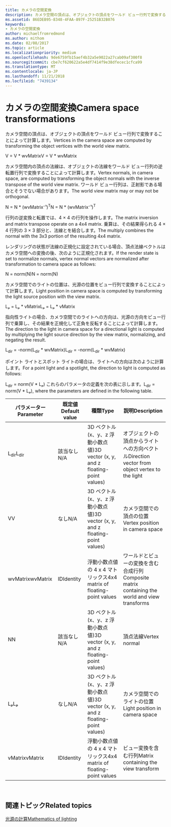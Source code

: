 ```yaml
---
title: カメラの空間変換
description: カメラ空間の頂点は、オブジェクトの頂点をワールド ビュー行列で変換することによって計算します。
ms.assetid: 86EDEB95-8348-4FAA-897F-25251B32B076
keywords:
- カメラの空間変換
author: michaelfromredmond
ms.author: mithom
ms.date: 02/08/2017
ms.topic: article
ms.localizationpriority: medium
ms.openlocfilehash: 9de6759fb15aef4b32a5e9022a27cab09af300f8
ms.sourcegitcommit: cbe7cf620622a5e4df7414f9e38dfecec1cfca99
ms.translationtype: MT
ms.contentlocale: ja-JP
ms.lasthandoff: 11/21/2018
ms.locfileid: "7439134"
---
```

# <a name="camera-space-transformations"></a><span data-ttu-id="cfc0a-104">カメラの空間変換</span><span class="sxs-lookup"><span data-stu-id="cfc0a-104">Camera space transformations</span></span>


<span data-ttu-id="cfc0a-105">カメラ空間の頂点は、オブジェクトの頂点をワールド ビュー行列で変換することによって計算します。</span><span class="sxs-lookup"><span data-stu-id="cfc0a-105">Vertices in the camera space are computed by transforming the object vertices with the world view matrix.</span></span>

<span data-ttu-id="cfc0a-106">V = V \* wvMatrix</span><span class="sxs-lookup"><span data-stu-id="cfc0a-106">V = V \* wvMatrix</span></span>

<span data-ttu-id="cfc0a-107">カメラ空間内の頂点の法線は、オブジェクトの法線をワールド ビュー行列の逆転置行列で変換することによって計算します。</span><span class="sxs-lookup"><span data-stu-id="cfc0a-107">Vertex normals, in camera space, are computed by transforming the object normals with the inverse transpose of the world view matrix.</span></span> <span data-ttu-id="cfc0a-108">ワールド ビュー行列は、正射影である場合とそうでない場合があります。</span><span class="sxs-lookup"><span data-stu-id="cfc0a-108">The world view matrix may or may not be orthogonal.</span></span>

<span data-ttu-id="cfc0a-109">N = N \* (wvMatrix⁻¹)<sup>T</sup></span><span class="sxs-lookup"><span data-stu-id="cfc0a-109">N = N \* (wvMatrix⁻¹)<sup>T</sup></span></span>

<span data-ttu-id="cfc0a-110">行列の逆変換と転置では、4 × 4 の行列を操作します。</span><span class="sxs-lookup"><span data-stu-id="cfc0a-110">The matrix inversion and matrix transpose operate on a 4x4 matrix.</span></span> <span data-ttu-id="cfc0a-111">乗算は、その結果得られる 4 × 4 行列の 3 × 3 部分と、法線とを結合します。</span><span class="sxs-lookup"><span data-stu-id="cfc0a-111">The multiply combines the normal with the 3x3 portion of the resulting 4x4 matrix.</span></span>

<span data-ttu-id="cfc0a-112">レンダリングの状態が法線の正規化に設定されている場合、頂点法線ベクトルはカメラ空間への変換の後、次のように正規化されます。</span><span class="sxs-lookup"><span data-stu-id="cfc0a-112">If the render state is set to normalize normals, vertex normal vectors are normalized after transformation to camera space as follows:</span></span>

<span data-ttu-id="cfc0a-113">N = norm(N)</span><span class="sxs-lookup"><span data-stu-id="cfc0a-113">N = norm(N)</span></span>

<span data-ttu-id="cfc0a-114">カメラ空間でのライトの位置は、光源の位置をビュー行列で変換することによって計算します。</span><span class="sxs-lookup"><span data-stu-id="cfc0a-114">Light position in camera space is computed by transforming the light source position with the view matrix.</span></span>

<span data-ttu-id="cfc0a-115">Lₚ = Lₚ \* vMatrix</span><span class="sxs-lookup"><span data-stu-id="cfc0a-115">Lₚ = Lₚ \* vMatrix</span></span>

<span data-ttu-id="cfc0a-116">指向性ライトの場合、カメラ空間でのライトへの方向は、光源の方向をビュー行列で乗算し、その結果を正規化して正負を反転することによって計算します。</span><span class="sxs-lookup"><span data-stu-id="cfc0a-116">The direction to the light in camera space for a directional light is computed by multiplying the light source direction by the view matrix, normalizing, and negating the result.</span></span>

<span data-ttu-id="cfc0a-117">L<sub>dir</sub> = -norm(L<sub>dir</sub> \* wvMatrix)</span><span class="sxs-lookup"><span data-stu-id="cfc0a-117">L<sub>dir</sub> = -norm(L<sub>dir</sub> \* wvMatrix)</span></span>

<span data-ttu-id="cfc0a-118">ポイント ライトとスポット ライトの場合は、ライトへの方向は次のように計算します。</span><span class="sxs-lookup"><span data-stu-id="cfc0a-118">For a point light and a spotlight, the direction to light is computed as follows:</span></span>

<span data-ttu-id="cfc0a-119">L<sub>dir</sub> = norm(V \* Lₚ) これらのパラメータの定義を次の表に示します。</span><span class="sxs-lookup"><span data-stu-id="cfc0a-119">L<sub>dir</sub> = norm(V \* Lₚ), where the parameters are defined in the following table.</span></span>

| <span data-ttu-id="cfc0a-120">パラメーター</span><span class="sxs-lookup"><span data-stu-id="cfc0a-120">Parameter</span></span>       | <span data-ttu-id="cfc0a-121">既定値</span><span class="sxs-lookup"><span data-stu-id="cfc0a-121">Default value</span></span> | <span data-ttu-id="cfc0a-122">種類</span><span class="sxs-lookup"><span data-stu-id="cfc0a-122">Type</span></span>                                          | <span data-ttu-id="cfc0a-123">説明</span><span class="sxs-lookup"><span data-stu-id="cfc0a-123">Description</span></span>                                               |
|-----------------|---------------|-----------------------------------------------|-----------------------------------------------------------|
| <span data-ttu-id="cfc0a-124">L<sub>dir</sub></span><span class="sxs-lookup"><span data-stu-id="cfc0a-124">L<sub>dir</sub></span></span> | <span data-ttu-id="cfc0a-125">該当なし</span><span class="sxs-lookup"><span data-stu-id="cfc0a-125">N/A</span></span>           | <span data-ttu-id="cfc0a-126">3D ベクトル (x、y、z 浮動小数点値)</span><span class="sxs-lookup"><span data-stu-id="cfc0a-126">3D vector (x, y, and z floating-point values)</span></span> | <span data-ttu-id="cfc0a-127">オブジェクトの頂点からライトへの方向ベクトル</span><span class="sxs-lookup"><span data-stu-id="cfc0a-127">Direction vector from object vertex to the light</span></span>          |
| <span data-ttu-id="cfc0a-128">V</span><span class="sxs-lookup"><span data-stu-id="cfc0a-128">V</span></span>               | <span data-ttu-id="cfc0a-129">なし</span><span class="sxs-lookup"><span data-stu-id="cfc0a-129">N/A</span></span>           | <span data-ttu-id="cfc0a-130">3D ベクトル (x、y、z 浮動小数点値)</span><span class="sxs-lookup"><span data-stu-id="cfc0a-130">3D vector (x, y, and z floating-point values)</span></span> | <span data-ttu-id="cfc0a-131">カメラ空間での頂点の位置</span><span class="sxs-lookup"><span data-stu-id="cfc0a-131">Vertex position in camera space</span></span>                           |
| <span data-ttu-id="cfc0a-132">wvMatrix</span><span class="sxs-lookup"><span data-stu-id="cfc0a-132">wvMatrix</span></span>        | <span data-ttu-id="cfc0a-133">ID</span><span class="sxs-lookup"><span data-stu-id="cfc0a-133">Identity</span></span>      | <span data-ttu-id="cfc0a-134">浮動小数点値の 4 x 4 マトリックス</span><span class="sxs-lookup"><span data-stu-id="cfc0a-134">4x4 matrix of floating-point values</span></span>           | <span data-ttu-id="cfc0a-135">ワールドとビューの変換を含む合成行列</span><span class="sxs-lookup"><span data-stu-id="cfc0a-135">Composite matrix containing the world and view transforms</span></span> |
| <span data-ttu-id="cfc0a-136">N</span><span class="sxs-lookup"><span data-stu-id="cfc0a-136">N</span></span>               | <span data-ttu-id="cfc0a-137">該当なし</span><span class="sxs-lookup"><span data-stu-id="cfc0a-137">N/A</span></span>           | <span data-ttu-id="cfc0a-138">3D ベクトル (x、y、z 浮動小数点値)</span><span class="sxs-lookup"><span data-stu-id="cfc0a-138">3D vector (x, y, and z floating-point values)</span></span> | <span data-ttu-id="cfc0a-139">頂点法線</span><span class="sxs-lookup"><span data-stu-id="cfc0a-139">Vertex normal</span></span>                                             |
| <span data-ttu-id="cfc0a-140">Lₚ</span><span class="sxs-lookup"><span data-stu-id="cfc0a-140">Lₚ</span></span>              | <span data-ttu-id="cfc0a-141">なし</span><span class="sxs-lookup"><span data-stu-id="cfc0a-141">N/A</span></span>           | <span data-ttu-id="cfc0a-142">3D ベクトル (x、y、z 浮動小数点値)</span><span class="sxs-lookup"><span data-stu-id="cfc0a-142">3D vector (x, y, and z floating-point values)</span></span> | <span data-ttu-id="cfc0a-143">カメラ空間でのライトの位置</span><span class="sxs-lookup"><span data-stu-id="cfc0a-143">Light position in camera space</span></span>                            |
| <span data-ttu-id="cfc0a-144">vMatrix</span><span class="sxs-lookup"><span data-stu-id="cfc0a-144">vMatrix</span></span>         | <span data-ttu-id="cfc0a-145">ID</span><span class="sxs-lookup"><span data-stu-id="cfc0a-145">Identity</span></span>      | <span data-ttu-id="cfc0a-146">浮動小数点値の 4 x 4 マトリックス</span><span class="sxs-lookup"><span data-stu-id="cfc0a-146">4x4 matrix of floating-point values</span></span>           | <span data-ttu-id="cfc0a-147">ビュー変換を含む行列</span><span class="sxs-lookup"><span data-stu-id="cfc0a-147">Matrix containing the view transform</span></span>                      |

 

## <a name="span-idrelated-topicsspanrelated-topics"></a><span data-ttu-id="cfc0a-148"><span id="related-topics"></span>関連トピック</span><span class="sxs-lookup"><span data-stu-id="cfc0a-148"><span id="related-topics"></span>Related topics</span></span>


[<span data-ttu-id="cfc0a-149">光源の計算</span><span class="sxs-lookup"><span data-stu-id="cfc0a-149">Mathematics of lighting</span></span>](mathematics-of-lighting.md)

 

 




